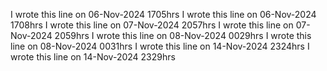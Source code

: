 I wrote this line on 06-Nov-2024 1705hrs
I wrote this line on 06-Nov-2024 1708hrs
I wrote this line on 07-Nov-2024 2057hrs
I wrote this line on 07-Nov-2024 2059hrs
I wrote this line on 08-Nov-2024 0029hrs
I wrote this line on 08-Nov-2024 0031hrs
I wrote this line on 14-Nov-2024 2324hrs
I wrote this line on 14-Nov-2024 2329hrs
